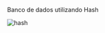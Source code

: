 Banco de dados utilizando Hash

![hash](https://user-images.githubusercontent.com/106829052/199133329-f54aebc9-897f-4176-984e-35384c1b08f9.jpg)
